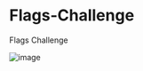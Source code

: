 # Flags-Challenge
Flags Challenge

![image](https://github.com/user-attachments/assets/ec7833ef-6c38-4b37-a42e-f47d445dcbae)


